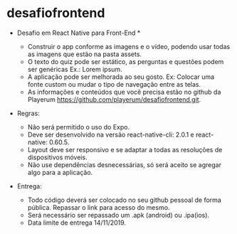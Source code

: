 # desafiofrontend

* Desafio em React Native para Front-End *

    - Construir o app conforme as imagens e o vídeo, podendo usar todas as imagens que estão na pasta assets.
    - O texto do quiz pode ser estático, as perguntas e questões podem ser genéricas Ex.: Lorem ipsum.
    - A aplicação pode ser melhorada ao seu gosto. Ex: Colocar uma fonte custom ou mudar o tipo de navegação entre as telas.
    - As informações e conteúdos que você precisa estão no github da Playerum https://github.com/playerum/desafiofrontend.git.

* Regras:

    - Não será permitido o uso do Expo.
    - Deve ser desenvolvido na versão react-native-cli: 2.0.1 e react-native: 0.60.5.
    - Layout deve ser responsivo e se adaptar a todas as resoluções de dispositivos móveis.
    - Não use dependências desnecessárias, só será aceito se agregar algo para a aplicação.

* Entrega:

    - Todo código deverá ser colocado no seu github pessoal de forma pública. Repassar o link para acesso do mesmo.
    - Será necessário ser repassado um .apk (android) ou .ipa(ios). 
    - Data limite de entrega 14/11/2019.
